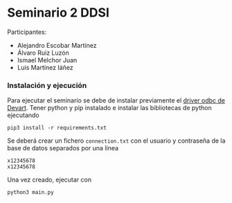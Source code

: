 # Seminario 2 DDSI

Participantes:
- Alejandro Escobar Martínez
- Álvaro Ruiz Luzón
- Ismael Melchor Juan
- Luis Martínez Iáñez

### Instalación y ejecución

Para ejecutar el seminario se debe de instalar previamente el [driver odbc de Devart](https://www.devart.com/odbc/oracle/). Tener python y pip instalado e instalar las bibliotecas de python ejecutando

```
pip3 install -r requirements.txt
```

Se deberá crear un fichero `connection.txt` con el usuario y contraseña de la base de datos separados por una línea

```
x12345678
x12345678
```

Una vez creado, ejecutar con
```
python3 main.py
```
